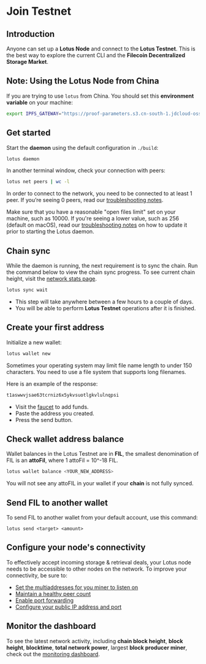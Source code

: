 # Join Testnet

## Introduction

Anyone can set up a **Lotus Node** and connect to the **Lotus Testnet**. This is the best way to explore the current CLI and the **Filecoin Decentralized Storage Market**.

## Note: Using the Lotus Node from China

If you are trying to use `lotus` from China. You should set this **environment variable** on your machine:

```sh
export IPFS_GATEWAY="https://proof-parameters.s3.cn-south-1.jdcloud-oss.com/ipfs/"
```

## Get started

Start the **daemon** using the default configuration in `./build`:

```sh
lotus daemon
```

In another terminal window, check your connection with peers:

```sh
lotus net peers | wc -l
```

In order to connect to the network, you need to be connected to at least 1 peer. If you’re seeing 0 peers, read our [troubleshooting notes](https://docs.lotu.sh/en+setup-troubleshooting).

Make sure that you have a reasonable "open files limit" set on your machine, such as 10000. If you're seeing a lower value, such as 256 (default on macOS), read our [troubleshooting notes](https://docs.lotu.sh/en+setup-troubleshooting) on how to update it prior to starting the Lotus daemon.

## Chain sync

While the daemon is running, the next requirement is to sync the chain. Run the command below to view the chain sync progress. To see current chain height, visit the [network stats page](https://stats.testnet.filecoin.io/).

```sh
lotus sync wait
```

- This step will take anywhere between a few hours to a couple of days.
- You will be able to perform **Lotus Testnet** operations after it is finished.

## Create your first address

Initialize a new wallet:

```sh
lotus wallet new
```

Sometimes your operating system may limit file name length to under 150 characters. You need to use a file system that supports long filenames.

Here is an example of the response:

```sh
t1aswwvjsae63tcrniz6x5ykvsuotlgkvlulnqpsi
```

- Visit the [faucet](https://faucet.testnet.filecoin.io) to add funds.
- Paste the address you created.
- Press the send button.

## Check wallet address balance

Wallet balances in the Lotus Testnet are in **FIL**, the smallest denomination of FIL is an **attoFil**, where 1 attoFil = 10^-18 FIL.

```sh
lotus wallet balance <YOUR_NEW_ADDRESS>
```

You will not see any attoFIL in your wallet if your **chain** is not fully synced.

## Send FIL to another wallet

To send FIL to another wallet from your default account, use this command:

```
lotus send <target> <amount>
```

## Configure your node's connectivity

To effectively accept incoming storage & retrieval deals, your Lotus node needs to be accessible to other nodes on the network. To improve your connectivity, be sure to: 

- [Set the multiaddresses for you miner to listen on](https://docs.filecoin.io/mine/connectivity/#setting-multiaddresses)
- [Maintain a healthy peer count](https://docs.filecoin.io/mine/connectivity/#checking-peer-count)
- [Enable port forwarding](https://docs.filecoin.io/mine/connectivity/#port-forwarding)
- [Configure your public IP address and port](https://docs.filecoin.io/mine/connectivity/#setting-a-public-ip-address)

## Monitor the dashboard

To see the latest network activity, including **chain block height**, **block height**, **blocktime**, **total network power**, largest **block producer miner**, check out the [monitoring dashboard](https://stats.testnet.filecoin.io).
